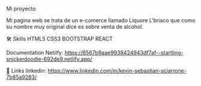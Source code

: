 Mi proyecto

Mi pagina web se trata de un e-comerce llamado Liquore L'briaco que como su nombre muy original dice es sobre venta de alcohol.

🛠 Skills
HTML5 CSS3 BOOTSTRAP REACT

Documentation
Netilfy: https://6567b9aae9938424943df7af--startling-snickerdoodle-692de9.netlify.app/

🔗 Links
linkedin: https://www.linkedin.com/in/kevin-sebastian-sciarrone-7b85a9283/
